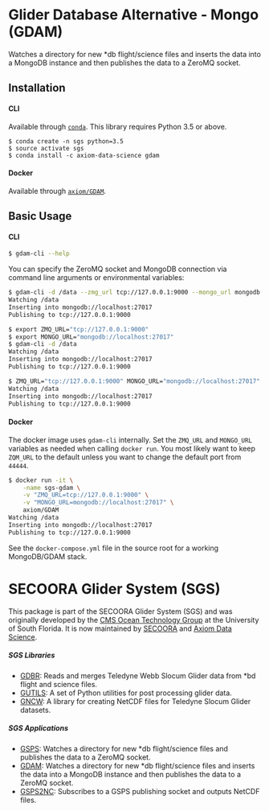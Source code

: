 # Glider Database Alternative - Mongo (GDAM)

Watches a directory for new *db flight/science files and inserts the data into a MongoDB instance and then publishes the data to a ZeroMQ socket.


## Installation

#### CLI

Available through [`conda`](http://conda.pydata.org/docs/install/quick.html). This library requires Python 3.5 or above.

```
$ conda create -n sgs python=3.5
$ source activate sgs
$ conda install -c axiom-data-science gdam
```

#### Docker

Available through [`axiom/GDAM`](#).


## Basic Usage

#### CLI

```bash
$ gdam-cli --help
```

You can specify the ZeroMQ socket and MongoDB connection via command line
arguments or environmental variables:

```bash
$ gdam-cli -d /data --zmg_url tcp://127.0.0.1:9000 --mongo_url mongodb://localhost:27017
Watching /data
Inserting into mongodb://localhost:27017
Publishing to tcp://127.0.0.1:9000
```

```bash
$ export ZMQ_URL="tcp://127.0.0.1:9000"
$ export MONGO_URL="mongodb://localhost:27017"
$ gdam-cli -d /data
Watching /data
Inserting into mongodb://localhost:27017
Publishing to tcp://127.0.0.1:9000
```

```bash
$ ZMQ_URL="tcp://127.0.0.1:9000" MONGO_URL="mongodb://localhost:27017" gdam-cli -d /data
Watching /data
Inserting into mongodb://localhost:27017
Publishing to tcp://127.0.0.1:9000
```

#### Docker

The docker image uses `gdam-cli` internally. Set the `ZMQ_URL` and `MONGO_URL` variables as needed when calling `docker run`. You most likely want to keep `ZQM_URL` to the default unless you want to change the default port from `44444`.

```bash
$ docker run -it \
    -name sgs-gdam \
    -v "ZMQ_URL=tcp://127.0.0.1:9000" \
    -v "MONGO_URL=mongodb://localhost:27017" \
    axiom/GDAM
Watching /data
Inserting into mongodb://localhost:27017
Publishing to tcp://127.0.0.1:9000
```

See the `docker-compose.yml` file in the source root for a working MongoDB/GDAM stack.


# SECOORA Glider System (SGS)

This package is part of the SECOORA Glider System (SGS) and was originally developed by the [CMS Ocean Technology Group](http://www.marine.usf.edu/COT/) at the University of South Florida. It is now maintained by [SECOORA](http://secoora.org) and [Axiom Data Science](http://axiomdatascience.com).

##### SGS Libraries

* [GDBR](https://github.com/axiom-data-science/GBDR): Reads and merges Teledyne Webb Slocum Glider data from *bd flight and science files.
* [GUTILS](https://github.com/axiom-data-science/GUTILS): A set of Python utilities for post processing glider data.
* [GNCW](https://github.com/axiom-data-science/GNCW): A library for creating NetCDF files for Teledyne Slocum Glider datasets.

##### SGS Applications

* [GSPS](https://github.com/axiom-data-science/GSPS): Watches a directory for new *db flight/science files and publishes the data to a ZeroMQ socket.
* [GDAM](https://github.com/axiom-data-science/GDAM): Watches a directory for new *db flight/science files and inserts the data into a MongoDB instance and then publishes the data to a ZeroMQ socket.
* [GSPS2NC](https://github.com/axiom-data-science/GSPS2NC): Subscribes to a  GSPS publishing socket and outputs NetCDF files.
